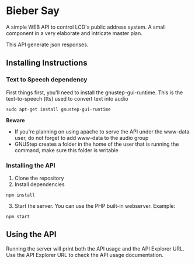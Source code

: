 # Bieber Say #

A simple WEB API to control LCD's public address system. A small component in a very elaborate and intricate master plan.

This API generate json responses. 


## Installing Instructions ##

### Text to Speech dependency ###
First things first, you'll need to install the gnustep-gui-runtime. This is the text-to-speech (tts) used to convert text into audio
```
sudo apt-get install gnustep-gui-runtime
```

**Beware**
* If you're planning on using apache to serve the API under the www-data user, do not forget to add www-data to the audio group
* GNUStep creates a folder in the home of the user that is running the command, make sure this folder is writable


### Installing the API ###
1) Clone the repository
2) Install dependencies
```
npm install
```
3) Start the server. You can use the PHP built-in webserver. Example:
```
npm start
```



## Using the API ##
Running the server will print both the API usage and the API Explorer URL.
Use the API Explorer URL to check the API usage documentation.